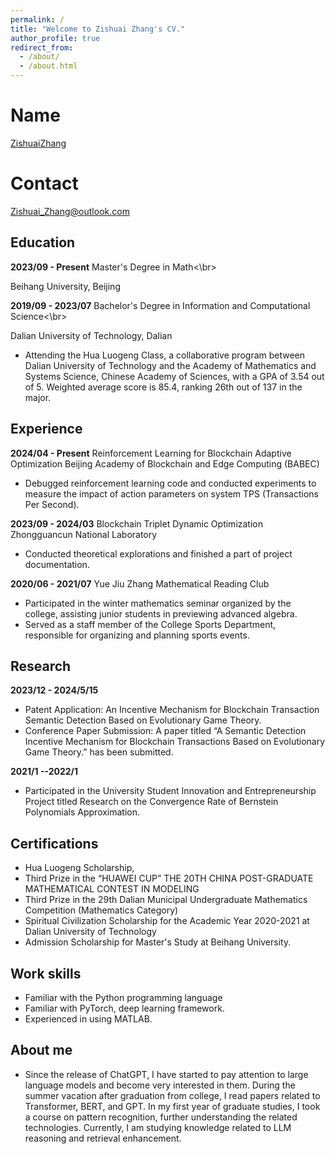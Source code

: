 ```yaml
---
permalink: /
title: "Welcome to Zishuai Zhang's CV."
author_profile: true
redirect_from: 
  - /about/
  - /about.html
---
```


# Name

[ZishuaiZhang](https://github.com/zzs97str)

# Contact

[Zishuai_Zhang@outlook.com](mailto:Zishuai_Zhang@outlook.com)


## Education

**2023/09 - Present** Master's Degree in Math<\br>

<span style="display: inline-block; width: 200px;">Beihang University, Beijing


**2019/09 - 2023/07** Bachelor's Degree in Information and Computational Science<\br>

Dalian University of Technology, Dalian

* Attending the Hua Luogeng Class, a collaborative program between Dalian University of Technology and the Academy of Mathematics and Systems Science, Chinese Academy of Sciences, with a GPA of 3.54 out of 5. Weighted average score is 85.4, ranking 26th out of 137 in the major.

## Experience

**2024/04 - Present** Reinforcement Learning for Blockchain Adaptive Optimization
Beijing Academy of Blockchain and Edge Computing (BABEC)

* Debugged reinforcement learning code and conducted experiments to measure the impact of action parameters on system TPS (Transactions Per Second).

**2023/09 - 2024/03** Blockchain Triplet Dynamic Optimization
Zhongguancun National Laboratory

* Conducted theoretical explorations and finished a part of project documentation.

**2020/06 - 2021/07** Yue Jiu Zhang Mathematical Reading Club

* Participated in the winter mathematics seminar organized by the college, assisting junior students in previewing advanced algebra.
* Served as a staff member of the College Sports Department, responsible for organizing and planning sports events.

## Research

**2023/12 - 2024/5/15** 
* Patent Application: An Incentive Mechanism for Blockchain Transaction Semantic Detection Based on Evolutionary Game Theory.
* Conference Paper Submission: A paper titled “A Semantic Detection Incentive Mechanism for Blockchain Transactions Based on Evolutionary Game Theory.” has been submitted.

**2021/1 --2022/1**
* Participated in the University Student Innovation and Entrepreneurship Project titled Research on the Convergence Rate of Bernstein Polynomials Approximation.

## Certifications

* Hua Luogeng Scholarship,
* Third Prize in the “HUAWEI CUP” THE 20TH CHINA POST-GRADUATE MATHEMATICAL CONTEST IN MODELING
* Third Prize in the 29th Dalian Municipal Undergraduate Mathematics Competition (Mathematics Category)
* Spiritual Civilization Scholarship for the Academic Year 2020-2021 at Dalian University of Technology
* Admission Scholarship for Master's Study at Beihang University.

## Work skills
* Familiar with the Python programming language 
* Familiar with PyTorch, deep learning framework.
* Experienced in using MATLAB.

## About me
* Since the release of ChatGPT, I have started to pay attention to large language models and become very interested in them. During the summer vacation after graduation from college, I read papers related to Transformer, BERT, and GPT. In my first year of graduate studies, I took a course on pattern recognition, further understanding the related technologies. Currently, I am studying knowledge related to LLM reasoning and retrieval enhancement.

